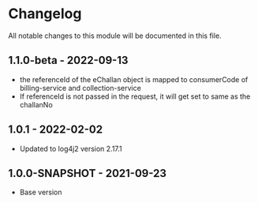 # Changelog

All notable changes to this module will be documented in this file.

## 1.1.0-beta - 2022-09-13
- the referenceId of the eChallan object is mapped to consumerCode of billing-service and collection-service
- If referenceId is not passed in the request, it will get set to same as the challanNo

## 1.0.1 - 2022-02-02
- Updated to log4j2 version 2.17.1


## 1.0.0-SNAPSHOT - 2021-09-23

- Base version
